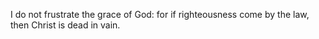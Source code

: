 I do not frustrate the grace of God: for if righteousness come by the law, then Christ is dead in vain.

